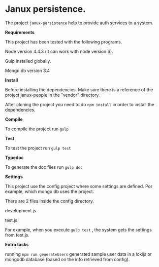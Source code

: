 # Janux persistence.

The project `janux-persistence` help to provide auth services to a system. 

**Requirements**

This project has been tested with the following programs.

Node version 4.4.3 (it can work with node version 6).

Gulp installed globally.

Mongo db version 3.4


**Install**

Before installing the dependencies. Make sure there is a reference of the project janux-people in the  "vendor" directory.

After cloning the project you need to do `npm install` in order to install the dependencies.
 

**Compile**

To compile the project run `gulp`


**Test**

To test the project run `gulp test`

**Typedoc**

To generate the doc files run `gulp doc` 

**Settings**

This project use the config project where some settings are defined. Por example,
 which mongo db uses the project. 
 
 There are 2 files inside the config directory.
 
 development.js
 
 test.js
 
 For example, when you execute `gulp test` , the system gets the settings from test.js. 
 
 **Extra tasks**
 
 running `npm run generateUsers` generated sample user data in a lokijs or mongodb database (based on the info retrieved from config).
